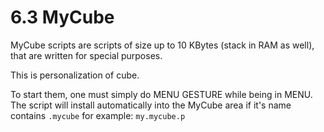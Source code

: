 # 6.3 MyCube 

MyCube scripts are scripts of size up to 10 KBytes \(stack in RAM as well\), that are written for special purposes. 

This is personalization of cube. 

To start them, one must simply do MENU GESTURE while being in MENU. The script will install automatically into the MyCube area if it's name contains `.mycube` for example: `my.mycube.p`

